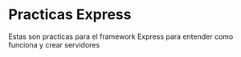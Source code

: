 # Practicas Express

Estas son practicas para el framework Express para entender como funciona y crear servidores